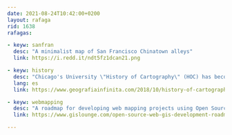 ```yaml
---
date: 2021-08-24T10:42:00+0200
layout: rafaga
rid: 1638
rafagas:

- keyw: sanfran
  desc: "A minimalist map of San Francisco Chinatown alleys"
  link: https://i.redd.it/ndt5fz1dcan21.png

- keyw: history
  desc: "Chicago's University \"History of Cartography\" (HOC) has become the primary reference book for researchers and enthusiasts"
  lang: es
  link: https://www.geografiainfinita.com/2018/10/history-of-cartography-el-proyecto-que-cambio-nuestra-forma-de-ver-los-mapas/

- keyw: webmapping
  desc: "A roadmap for developing web mapping projects using Open Source components, with links and reading recommendations"
  link: https://www.gislounge.com/open-source-web-gis-development-roadmap/

---
```


